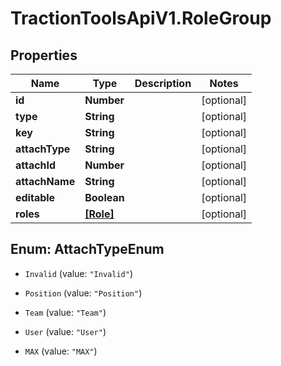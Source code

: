 # TractionToolsApiV1.RoleGroup

## Properties
Name | Type | Description | Notes
------------ | ------------- | ------------- | -------------
**id** | **Number** |  | [optional] 
**type** | **String** |  | [optional] 
**key** | **String** |  | [optional] 
**attachType** | **String** |  | [optional] 
**attachId** | **Number** |  | [optional] 
**attachName** | **String** |  | [optional] 
**editable** | **Boolean** |  | [optional] 
**roles** | [**[Role]**](Role.md) |  | [optional] 


<a name="AttachTypeEnum"></a>
## Enum: AttachTypeEnum


* `Invalid` (value: `"Invalid"`)

* `Position` (value: `"Position"`)

* `Team` (value: `"Team"`)

* `User` (value: `"User"`)

* `MAX` (value: `"MAX"`)




